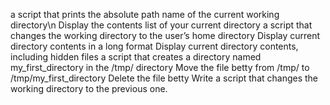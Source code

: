 a script that prints the absolute path name of the current working directory\n
Display the contents list of your current directory
a script that changes the working directory to the user’s home directory
Display current directory contents in a long format
Display current directory contents, including hidden files
a script that creates a directory named my_first_directory in the /tmp/ directory
Move the file betty from /tmp/ to /tmp/my_first_directory
Delete the file betty
Write a script that changes the working directory to the previous one. 
